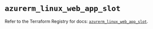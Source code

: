 # `azurerm_linux_web_app_slot`

Refer to the Terraform Registry for docs: [`azurerm_linux_web_app_slot`](https://registry.terraform.io/providers/hashicorp/azurerm/3.105.0/docs/resources/linux_web_app_slot).
